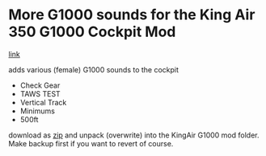 More G1000 sounds for the King Air 350 G1000 Cockpit Mod
==
[link](https://flightsim.to/file/61143/king-air-350-g1000-cockpit-mod)

adds various (female) G1000 sounds to the cockpit
- Check Gear
- TAWS TEST
- Vertical Track
- Minimums
- 500ft

download as [zip](https://github.com/scitor/G1000-sounds/archive/refs/heads/master.zip) and unpack (overwrite) into the KingAir G1000 mod folder.  
Make backup first if you want to revert of course.
